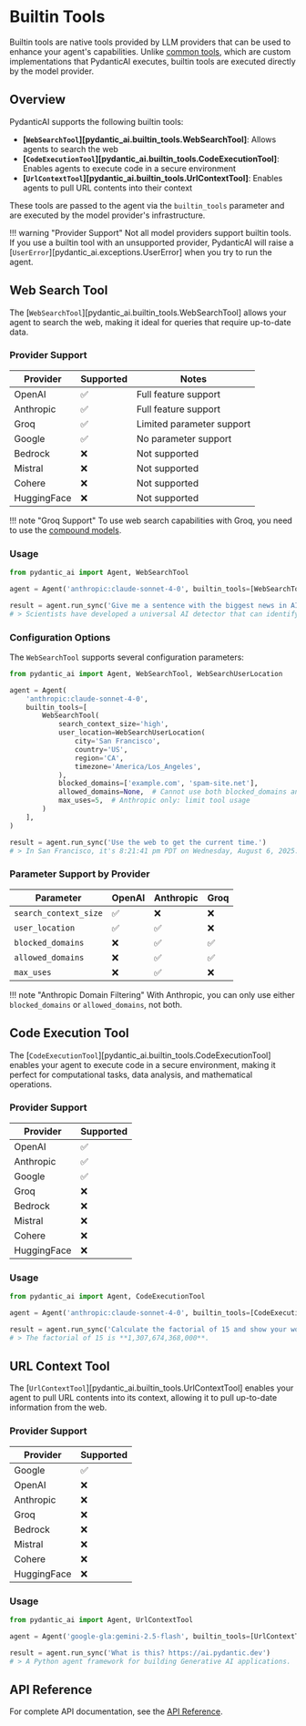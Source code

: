 # Builtin Tools

Builtin tools are native tools provided by LLM providers that can be used to enhance your agent's capabilities. Unlike [common tools](common-tools.md), which are custom implementations that PydanticAI executes, builtin tools are executed directly by the model provider.

## Overview

PydanticAI supports the following builtin tools:

- **[`WebSearchTool`][pydantic_ai.builtin_tools.WebSearchTool]**: Allows agents to search the web
- **[`CodeExecutionTool`][pydantic_ai.builtin_tools.CodeExecutionTool]**: Enables agents to execute code in a secure environment
- **[`UrlContextTool`][pydantic_ai.builtin_tools.UrlContextTool]**: Enables agents to pull URL contents into their context

These tools are passed to the agent via the `builtin_tools` parameter and are executed by the model provider's infrastructure.

!!! warning "Provider Support"
    Not all model providers support builtin tools. If you use a builtin tool with an unsupported provider, PydanticAI will raise a [`UserError`][pydantic_ai.exceptions.UserError] when you try to run the agent.

## Web Search Tool

The [`WebSearchTool`][pydantic_ai.builtin_tools.WebSearchTool] allows your agent to search the web,
making it ideal for queries that require up-to-date data.

### Provider Support

| Provider | Supported | Notes |
|----------|-----------|-------|
| OpenAI | ✅ | Full feature support |
| Anthropic | ✅ | Full feature support |
| Groq | ✅ | Limited parameter support |
| Google | ✅ | No parameter support |
| Bedrock | ❌ | Not supported |
| Mistral | ❌ | Not supported |
| Cohere | ❌ | Not supported |
| HuggingFace | ❌ | Not supported |

!!! note "Groq Support"
    To use web search capabilities with Groq, you need to use the [compound models](https://console.groq.com/docs/compound).

### Usage

```py title="web_search_basic.py"
from pydantic_ai import Agent, WebSearchTool

agent = Agent('anthropic:claude-sonnet-4-0', builtin_tools=[WebSearchTool()])

result = agent.run_sync('Give me a sentence with the biggest news in AI this week.')
# > Scientists have developed a universal AI detector that can identify deepfake videos.

```

### Configuration Options

The `WebSearchTool` supports several configuration parameters:

```py title="web_search_configured.py"
from pydantic_ai import Agent, WebSearchTool, WebSearchUserLocation

agent = Agent(
    'anthropic:claude-sonnet-4-0',
    builtin_tools=[
        WebSearchTool(
            search_context_size='high',
            user_location=WebSearchUserLocation(
                city='San Francisco',
                country='US',
                region='CA',
                timezone='America/Los_Angeles',
            ),
            blocked_domains=['example.com', 'spam-site.net'],
            allowed_domains=None,  # Cannot use both blocked_domains and allowed_domains with Anthropic
            max_uses=5,  # Anthropic only: limit tool usage
        )
    ],
)

result = agent.run_sync('Use the web to get the current time.')
# > In San Francisco, it's 8:21:41 pm PDT on Wednesday, August 6, 2025.
```

### Parameter Support by Provider

| Parameter | OpenAI | Anthropic | Groq |
|-----------|--------|-----------|------|
| `search_context_size` | ✅ | ❌ | ❌ |
| `user_location` | ✅ | ✅ | ❌ |
| `blocked_domains` | ❌ | ✅ | ✅ |
| `allowed_domains` | ❌ | ✅ | ✅ |
| `max_uses` | ❌ | ✅ | ❌ |

!!! note "Anthropic Domain Filtering"
    With Anthropic, you can only use either `blocked_domains` or `allowed_domains`, not both.

## Code Execution Tool

The [`CodeExecutionTool`][pydantic_ai.builtin_tools.CodeExecutionTool] enables your agent to execute code
in a secure environment, making it perfect for computational tasks, data analysis, and mathematical operations.

### Provider Support

| Provider | Supported |
|----------|-----------|
| OpenAI | ✅ |
| Anthropic | ✅ |
| Google | ✅ |
| Groq | ❌ |
| Bedrock | ❌ |
| Mistral | ❌ |
| Cohere | ❌ |
| HuggingFace | ❌ |

### Usage

```py title="code_execution_basic.py"
from pydantic_ai import Agent, CodeExecutionTool

agent = Agent('anthropic:claude-sonnet-4-0', builtin_tools=[CodeExecutionTool()])

result = agent.run_sync('Calculate the factorial of 15 and show your work')
# > The factorial of 15 is **1,307,674,368,000**.
```

## URL Context Tool

The [`UrlContextTool`][pydantic_ai.builtin_tools.UrlContextTool] enables your agent to pull URL contents into its context,
allowing it to pull up-to-date information from the web.

### Provider Support

| Provider | Supported |
|----------|-----------|
| Google | ✅ |
| OpenAI | ❌ |
| Anthropic | ❌ |
| Groq | ❌ |
| Bedrock | ❌ |
| Mistral | ❌ |
| Cohere | ❌ |
| HuggingFace | ❌ |

### Usage

```py title="url_context_basic.py"
from pydantic_ai import Agent, UrlContextTool

agent = Agent('google-gla:gemini-2.5-flash', builtin_tools=[UrlContextTool()])

result = agent.run_sync('What is this? https://ai.pydantic.dev')
# > A Python agent framework for building Generative AI applications.
```

## API Reference

For complete API documentation, see the [API Reference](api/builtin_tools.md).
